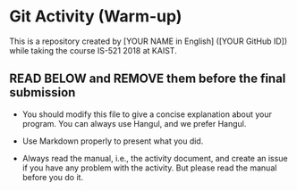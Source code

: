 # Git Activity (Warm-up)

This is a repository created by [YOUR NAME in English] ([YOUR GitHub ID]) while
taking the course IS-521 2018 at KAIST.

## READ BELOW and REMOVE them before the final submission

- You should modify this file to give a concise explanation about your
  program. You can always use Hangul, and we prefer Hangul.

- Use Markdown properly to present what you did.

- Always read the manual, i.e., the activity document, and create
  an issue if you have any problem with the activity. But please
  read the manual before you do it.
